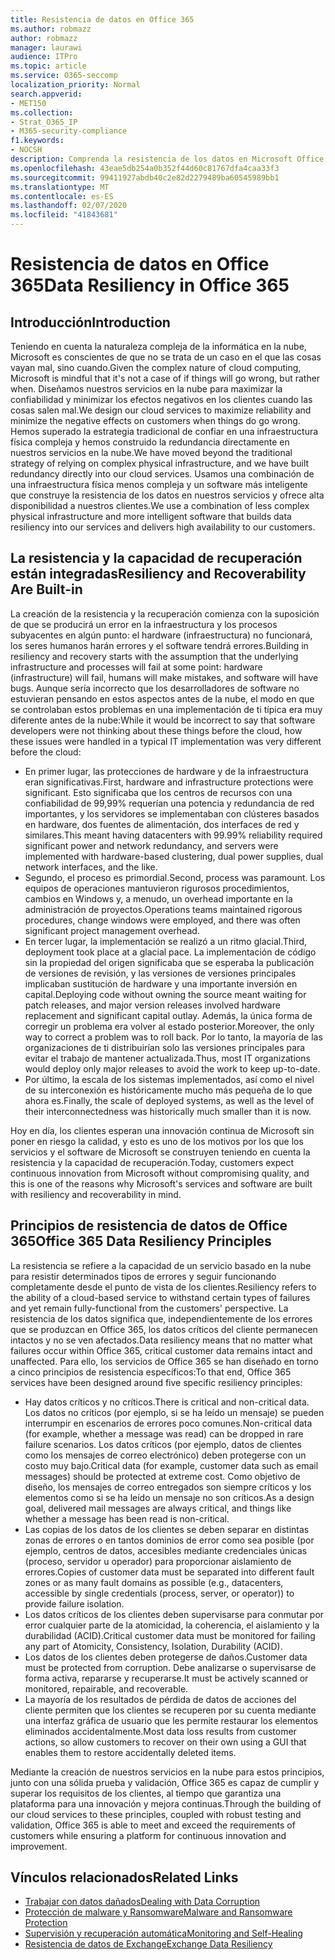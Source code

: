 ```yaml
---
title: Resistencia de datos en Office 365
ms.author: robmazz
author: robmazz
manager: laurawi
audience: ITPro
ms.topic: article
ms.service: O365-seccomp
localization_priority: Normal
search.appverid:
- MET150
ms.collection:
- Strat_O365_IP
- M365-security-compliance
f1.keywords:
- NOCSH
description: Comprenda la resistencia de los datos en Microsoft Office 365.
ms.openlocfilehash: 43eae5db254a0b352f44d60c81767dfa4caa33f3
ms.sourcegitcommit: 99411927abdb40c2e82d2279489ba60545989bb1
ms.translationtype: MT
ms.contentlocale: es-ES
ms.lasthandoff: 02/07/2020
ms.locfileid: "41843681"
---
```

# <a name="data-resiliency-in-office-365"></a><span data-ttu-id="8b32e-103">Resistencia de datos en Office 365</span><span class="sxs-lookup"><span data-stu-id="8b32e-103">Data Resiliency in Office 365</span></span>

## <a name="introduction"></a><span data-ttu-id="8b32e-104">Introducción</span><span class="sxs-lookup"><span data-stu-id="8b32e-104">Introduction</span></span>

<span data-ttu-id="8b32e-105">Teniendo en cuenta la naturaleza compleja de la informática en la nube, Microsoft es conscientes de que no se trata de un caso en el que las cosas vayan mal, sino cuando.</span><span class="sxs-lookup"><span data-stu-id="8b32e-105">Given the complex nature of cloud computing, Microsoft is mindful that it's not a case of if things will go wrong, but rather when.</span></span> <span data-ttu-id="8b32e-106">Diseñamos nuestros servicios en la nube para maximizar la confiabilidad y minimizar los efectos negativos en los clientes cuando las cosas salen mal.</span><span class="sxs-lookup"><span data-stu-id="8b32e-106">We design our cloud services to maximize reliability and minimize the negative effects on customers when things do go wrong.</span></span> <span data-ttu-id="8b32e-107">Hemos superado la estrategia tradicional de confiar en una infraestructura física compleja y hemos construido la redundancia directamente en nuestros servicios en la nube.</span><span class="sxs-lookup"><span data-stu-id="8b32e-107">We have moved beyond the traditional strategy of relying on complex physical infrastructure, and we have built redundancy directly into our cloud services.</span></span> <span data-ttu-id="8b32e-108">Usamos una combinación de una infraestructura física menos compleja y un software más inteligente que construye la resistencia de los datos en nuestros servicios y ofrece alta disponibilidad a nuestros clientes.</span><span class="sxs-lookup"><span data-stu-id="8b32e-108">We use a combination of less complex physical infrastructure and more intelligent software that builds data resiliency into our services and delivers high availability to our customers.</span></span> 

## <a name="resiliency-and-recoverability-are-built-in"></a><span data-ttu-id="8b32e-109">La resistencia y la capacidad de recuperación están integradas</span><span class="sxs-lookup"><span data-stu-id="8b32e-109">Resiliency and Recoverability Are Built-in</span></span> 

<span data-ttu-id="8b32e-110">La creación de la resistencia y la recuperación comienza con la suposición de que se producirá un error en la infraestructura y los procesos subyacentes en algún punto: el hardware (infraestructura) no funcionará, los seres humanos harán errores y el software tendrá errores.</span><span class="sxs-lookup"><span data-stu-id="8b32e-110">Building in resiliency and recovery starts with the assumption that the underlying infrastructure and processes will fail at some point: hardware (infrastructure) will fail, humans will make mistakes, and software will have bugs.</span></span> <span data-ttu-id="8b32e-111">Aunque sería incorrecto que los desarrolladores de software no estuvieran pensando en estos aspectos antes de la nube, el modo en que se controlaban estos problemas en una implementación de ti típica era muy diferente antes de la nube:</span><span class="sxs-lookup"><span data-stu-id="8b32e-111">While it would be incorrect to say that software developers were not thinking about these things before the cloud, how these issues were handled in a typical IT implementation was very different before the cloud:</span></span>

- <span data-ttu-id="8b32e-112">En primer lugar, las protecciones de hardware y de la infraestructura eran significativas.</span><span class="sxs-lookup"><span data-stu-id="8b32e-112">First, hardware and infrastructure protections were significant.</span></span> <span data-ttu-id="8b32e-113">Esto significaba que los centros de recursos con una confiabilidad de 99,99% requerían una potencia y redundancia de red importantes, y los servidores se implementaban con clústeres basados en hardware, dos fuentes de alimentación, dos interfaces de red y similares.</span><span class="sxs-lookup"><span data-stu-id="8b32e-113">This meant having datacenters with 99.99% reliability required significant power and network redundancy, and servers were implemented with hardware-based clustering, dual power supplies, dual network interfaces, and the like.</span></span> 
- <span data-ttu-id="8b32e-114">Segundo, el proceso es primordial.</span><span class="sxs-lookup"><span data-stu-id="8b32e-114">Second, process was paramount.</span></span> <span data-ttu-id="8b32e-115">Los equipos de operaciones mantuvieron rigurosos procedimientos, cambios en Windows y, a menudo, un overhead importante en la administración de proyectos.</span><span class="sxs-lookup"><span data-stu-id="8b32e-115">Operations teams maintained rigorous procedures, change windows were employed, and there was often significant project management overhead.</span></span> 
- <span data-ttu-id="8b32e-116">En tercer lugar, la implementación se realizó a un ritmo glacial.</span><span class="sxs-lookup"><span data-stu-id="8b32e-116">Third, deployment took place at a glacial pace.</span></span> <span data-ttu-id="8b32e-117">La implementación de código sin la propiedad del origen significaba que se esperaba la publicación de versiones de revisión, y las versiones de versiones principales implicaban sustitución de hardware y una importante inversión en capital.</span><span class="sxs-lookup"><span data-stu-id="8b32e-117">Deploying code without owning the source meant waiting for patch releases, and major version releases involved hardware replacement and significant capital outlay.</span></span> <span data-ttu-id="8b32e-118">Además, la única forma de corregir un problema era volver al estado posterior.</span><span class="sxs-lookup"><span data-stu-id="8b32e-118">Moreover, the only way to correct a problem was to roll back.</span></span> <span data-ttu-id="8b32e-119">Por lo tanto, la mayoría de las organizaciones de ti distribuirían solo las versiones principales para evitar el trabajo de mantener actualizada.</span><span class="sxs-lookup"><span data-stu-id="8b32e-119">Thus, most IT organizations would deploy only major releases to avoid the work to keep up-to-date.</span></span> 
- <span data-ttu-id="8b32e-120">Por último, la escala de los sistemas implementados, así como el nivel de su interconexión es históricamente mucho más pequeña de lo que ahora es.</span><span class="sxs-lookup"><span data-stu-id="8b32e-120">Finally, the scale of deployed systems, as well as the level of their interconnectedness was historically much smaller than it is now.</span></span> 

<span data-ttu-id="8b32e-121">Hoy en día, los clientes esperan una innovación continua de Microsoft sin poner en riesgo la calidad, y esto es uno de los motivos por los que los servicios y el software de Microsoft se construyen teniendo en cuenta la resistencia y la capacidad de recuperación.</span><span class="sxs-lookup"><span data-stu-id="8b32e-121">Today, customers expect continuous innovation from Microsoft without compromising quality, and this is one of the reasons why Microsoft's services and software are built with resiliency and recoverability in mind.</span></span> 

## <a name="office-365-data-resiliency-principles"></a><span data-ttu-id="8b32e-122">Principios de resistencia de datos de Office 365</span><span class="sxs-lookup"><span data-stu-id="8b32e-122">Office 365 Data Resiliency Principles</span></span>

<span data-ttu-id="8b32e-123">La resistencia se refiere a la capacidad de un servicio basado en la nube para resistir determinados tipos de errores y seguir funcionando completamente desde el punto de vista de los clientes.</span><span class="sxs-lookup"><span data-stu-id="8b32e-123">Resiliency refers to the ability of a cloud-based service to withstand certain types of failures and yet remain fully-functional from the customers' perspective.</span></span> <span data-ttu-id="8b32e-124">La resistencia de los datos significa que, independientemente de los errores que se produzcan en Office 365, los datos críticos del cliente permanecen intactos y no se ven afectados.</span><span class="sxs-lookup"><span data-stu-id="8b32e-124">Data resiliency means that no matter what failures occur within Office 365, critical customer data remains intact and unaffected.</span></span> <span data-ttu-id="8b32e-125">Para ello, los servicios de Office 365 se han diseñado en torno a cinco principios de resistencia específicos:</span><span class="sxs-lookup"><span data-stu-id="8b32e-125">To that end, Office 365 services have been designed around five specific resiliency principles:</span></span>

- <span data-ttu-id="8b32e-126">Hay datos críticos y no críticos.</span><span class="sxs-lookup"><span data-stu-id="8b32e-126">There is critical and non-critical data.</span></span> <span data-ttu-id="8b32e-127">Los datos no críticos (por ejemplo, si se ha leído un mensaje) se pueden interrumpir en escenarios de errores poco comunes.</span><span class="sxs-lookup"><span data-stu-id="8b32e-127">Non-critical data (for example, whether a message was read) can be dropped in rare failure scenarios.</span></span> <span data-ttu-id="8b32e-128">Los datos críticos (por ejemplo, datos de clientes como los mensajes de correo electrónico) deben protegerse con un costo muy bajo.</span><span class="sxs-lookup"><span data-stu-id="8b32e-128">Critical data (for example, customer data such as email messages) should be protected at extreme cost.</span></span> <span data-ttu-id="8b32e-129">Como objetivo de diseño, los mensajes de correo entregados son siempre críticos y los elementos como si se ha leído un mensaje no son críticos.</span><span class="sxs-lookup"><span data-stu-id="8b32e-129">As a design goal, delivered mail messages are always critical, and things like whether a message has been read is non-critical.</span></span> 
- <span data-ttu-id="8b32e-130">Las copias de los datos de los clientes se deben separar en distintas zonas de errores o en tantos dominios de error como sea posible (por ejemplo, centros de datos, accesibles mediante credenciales únicas (proceso, servidor u operador) para proporcionar aislamiento de errores.</span><span class="sxs-lookup"><span data-stu-id="8b32e-130">Copies of customer data must be separated into different fault zones or as many fault domains as possible (e.g., datacenters, accessible by single credentials (process, server, or operator)) to provide failure isolation.</span></span> 
- <span data-ttu-id="8b32e-131">Los datos críticos de los clientes deben supervisarse para conmutar por error cualquier parte de la atomicidad, la coherencia, el aislamiento y la durabilidad (ACID).</span><span class="sxs-lookup"><span data-stu-id="8b32e-131">Critical customer data must be monitored for failing any part of Atomicity, Consistency, Isolation, Durability (ACID).</span></span> 
- <span data-ttu-id="8b32e-132">Los datos de los clientes deben protegerse de daños.</span><span class="sxs-lookup"><span data-stu-id="8b32e-132">Customer data must be protected from corruption.</span></span> <span data-ttu-id="8b32e-133">Debe analizarse o supervisarse de forma activa, repararse y recuperarse.</span><span class="sxs-lookup"><span data-stu-id="8b32e-133">It must be actively scanned or monitored, repairable, and recoverable.</span></span> 
- <span data-ttu-id="8b32e-134">La mayoría de los resultados de pérdida de datos de acciones del cliente permiten que los clientes se recuperen por su cuenta mediante una interfaz gráfica de usuario que les permite restaurar los elementos eliminados accidentalmente.</span><span class="sxs-lookup"><span data-stu-id="8b32e-134">Most data loss results from customer actions, so allow customers to recover on their own using a GUI that enables them to restore accidentally deleted items.</span></span> 
 
<span data-ttu-id="8b32e-135">Mediante la creación de nuestros servicios en la nube para estos principios, junto con una sólida prueba y validación, Office 365 es capaz de cumplir y superar los requisitos de los clientes, al tiempo que garantiza una plataforma para una innovación y mejora continuas.</span><span class="sxs-lookup"><span data-stu-id="8b32e-135">Through the building of our cloud services to these principles, coupled with robust testing and validation, Office 365 is able to meet and exceed the requirements of customers while ensuring a platform for continuous innovation and improvement.</span></span> 

## <a name="related-links"></a><span data-ttu-id="8b32e-136">Vínculos relacionados</span><span class="sxs-lookup"><span data-stu-id="8b32e-136">Related Links</span></span>

- [<span data-ttu-id="8b32e-137">Trabajar con datos dañados</span><span class="sxs-lookup"><span data-stu-id="8b32e-137">Dealing with Data Corruption</span></span>](office-365-dealing-with-data-corruption.md)
- [<span data-ttu-id="8b32e-138">Protección de malware y Ransomware</span><span class="sxs-lookup"><span data-stu-id="8b32e-138">Malware and Ransomware Protection</span></span>](office-365-malware-and-ransomware-protection.md)
- [<span data-ttu-id="8b32e-139">Supervisión y recuperación automática</span><span class="sxs-lookup"><span data-stu-id="8b32e-139">Monitoring and Self-Healing</span></span>](office-365-monitoring-and-self-healing.md)
- [<span data-ttu-id="8b32e-140">Resistencia de datos de Exchange</span><span class="sxs-lookup"><span data-stu-id="8b32e-140">Exchange Data Resiliency</span></span>](office-365-exchange-data-resiliency.md)